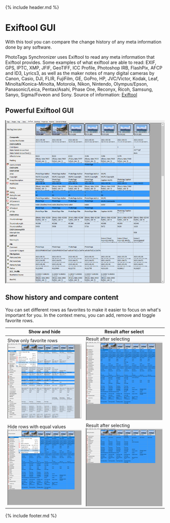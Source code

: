 {% include header.md %}

# Exiftool GUI

With this tool you can compare the change history of any meta information done by any software.

PhotoTags Synchronizer uses Exiftool to read any meta information that Exiftool provides.
Some examples of what exiftool are able to read: EXIF, GPS, IPTC, XMP, JFIF, GeoTIFF, ICC Profile, Photoshop IRB, FlashPix, AFCP and ID3, Lyrics3, as well as the maker notes of many digital cameras by Canon, Casio, DJI, FLIR, FujiFilm, GE, GoPro, HP, JVC/Victor, Kodak, Leaf, Minolta/Konica-Minolta, Motorola, Nikon, Nintendo, Olympus/Epson, Panasonic/Leica, Pentax/Asahi, Phase One, Reconyx, Ricoh, Samsung, Sanyo, Sigma/Foveon and Sony. Source of information: [Exiftool](https://exiftool.org/)

## Powerful Exiftool GUI
![Exiftool GUI](exiftool-gui.png)

## Show history and compare content
You can set different rows as favorites to make it easier to focus on what's important for you. In the context menu, you can add, remove and toggle favorite rows.

Show and hide | Result after select
--|--
Show only favorite rows<br>![Favorite - show](exiftool-gui_show_favorite_context_menu.png) | Result after selecting<br>![Favorite result](exiftool-gui_show_favorite_context_menu_result.png)
Hide rows with equal values<br>![Equal - hide](exiftool-gui_hide_equal_context_menu.png) | Result after selecting<br> ![Equale - result](exiftool-gui_hide_equal_context_menu_result.png)

{% include footer.md %}
